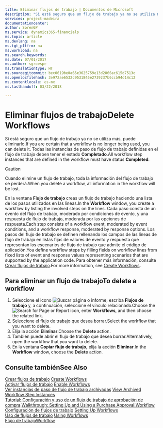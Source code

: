 ```yaml
---
title: Eliminar flujos de trabajo | Documentos de Microsoft
description: "Si está seguro que un flujo de trabajo ya no se utiliza más, puede eliminarlo. Todas las instancias de paso de flujo de trabajo definidas en el flujo de trabajo deben tener el estado **Completado**."
services: project-madeira
documentationcenter: 
author: SorenGP
ms.service: dynamics365-financials
ms.topic: article
ms.devlang: na
ms.tgt_pltfrm: na
ms.workload: na
ms.search.keywords: 
ms.date: 07/01/2017
ms.author: sgroespe
ms.translationtype: HT
ms.sourcegitcommit: bec0619be0a65e3625759e13d2866ac615d7513c
ms.openlocfilehash: 3e972ae6532c9531845e2739237b6ccb94d14c12
ms.contentlocale: es-mx
ms.lasthandoff: 03/22/2018

---
```

# <a name="delete-workflows"></a><span data-ttu-id="ba507-104">Eliminar flujos de trabajo</span><span class="sxs-lookup"><span data-stu-id="ba507-104">Delete Workflows</span></span>
<span data-ttu-id="ba507-105">Si está seguro que un flujo de trabajo ya no se utiliza más, puede eliminarlo.</span><span class="sxs-lookup"><span data-stu-id="ba507-105">If you are certain that a workflow is no longer being used, you can delete it.</span></span> <span data-ttu-id="ba507-106">Todas las instancias de paso de flujo de trabajo definidas en el flujo de trabajo deben tener el estado **Completado**.</span><span class="sxs-lookup"><span data-stu-id="ba507-106">All workflow step instances that are defined in the workflow must have status **Completed**.</span></span>  

> [!CAUTION]  
>  <span data-ttu-id="ba507-107">Cuando elimine un flujo de trabajo, toda la información del flujo de trabajo se perderá.</span><span class="sxs-lookup"><span data-stu-id="ba507-107">When you delete a workflow, all information in the workflow will be lost.</span></span>  

 <span data-ttu-id="ba507-108">En la ventana **Flujo de trabajo** creas un flujo de trabajo haciendo una lista de los pasos utilizados en las líneas.</span><span class="sxs-lookup"><span data-stu-id="ba507-108">In the **Workflow** window, you create a workflow by listing the involved steps on the lines.</span></span> <span data-ttu-id="ba507-109">Cada paso consta de un evento del flujo de trabajo, moderado por condiciones de evento, y una respuesta de flujo de trabajo, moderada por las opciones de respuesta.</span><span class="sxs-lookup"><span data-stu-id="ba507-109">Each step consists of a workflow event, moderated by event conditions, and a workflow response, moderated by response options.</span></span> <span data-ttu-id="ba507-110">Los pasos del flujo de trabajo se definen rellenando los campos de las líneas de flujo de trabajo en listas fijas de valores de evento y respuesta que representan los escenarios de flujo de trabajo que admite el código de aplicación.</span><span class="sxs-lookup"><span data-stu-id="ba507-110">You define workflow steps by filling fields on workflow lines from fixed lists of event and response values representing scenarios that are supported by the application code.</span></span> <span data-ttu-id="ba507-111">Para obtener más información, consulte [Crear flujos de trabajo](across-how-to-create-workflows.md).</span><span class="sxs-lookup"><span data-stu-id="ba507-111">For more information, see [Create Workflows](across-how-to-create-workflows.md).</span></span>  

## <a name="to-delete-a-workflow"></a><span data-ttu-id="ba507-112">Para eliminar un flujo de trabajo</span><span class="sxs-lookup"><span data-stu-id="ba507-112">To delete a workflow</span></span>  
1.  <span data-ttu-id="ba507-113">Seleccione el icono ![Buscar página o informe](media/ui-search/search_small.png "icono Buscar página o informe"), escriba **Flujos de trabajo** y, a continuación, seleccione el vínculo relacionado.</span><span class="sxs-lookup"><span data-stu-id="ba507-113">Choose the ![Search for Page or Report](media/ui-search/search_small.png "Search for Page or Report icon") icon, enter **Workflows**, and then choose the related link.</span></span>  
2.  <span data-ttu-id="ba507-114">Seleccione el flujo de trabajo que desea borrar.</span><span class="sxs-lookup"><span data-stu-id="ba507-114">Select the workflow that you want to delete.</span></span>  
3.  <span data-ttu-id="ba507-115">Elija la acción **Eliminar**.</span><span class="sxs-lookup"><span data-stu-id="ba507-115">Choose the **Delete** action.</span></span>  
4.  <span data-ttu-id="ba507-116">También puede abrir el flujo de trabajo que desea borrar.</span><span class="sxs-lookup"><span data-stu-id="ba507-116">Alternatively, open the workflow that you want to delete.</span></span>  
5.  <span data-ttu-id="ba507-117">En la ventana **Copiar flujo de trabajo**, elija la acción **Eliminar**.</span><span class="sxs-lookup"><span data-stu-id="ba507-117">In the **Workflow** window, choose the **Delete** action.</span></span>  

## <a name="see-also"></a><span data-ttu-id="ba507-118">Consulte también</span><span class="sxs-lookup"><span data-stu-id="ba507-118">See Also</span></span>  
 <span data-ttu-id="ba507-119">[Crear flujos de trabajo](across-how-to-create-workflows.md) </span><span class="sxs-lookup"><span data-stu-id="ba507-119">[Create Workflows](across-how-to-create-workflows.md) </span></span>  
 <span data-ttu-id="ba507-120">[Activar flujos de trabajo](across-how-to-enable-workflows.md) </span><span class="sxs-lookup"><span data-stu-id="ba507-120">[Enable Workflows](across-how-to-enable-workflows.md) </span></span>  
 <span data-ttu-id="ba507-121">[Ver instancias de paso de flujo de trabajo archivadas](across-how-to-view-archived-workflow-step-instances.md) </span><span class="sxs-lookup"><span data-stu-id="ba507-121">[View Archived Workflow Step Instances](across-how-to-view-archived-workflow-step-instances.md) </span></span>  
 <span data-ttu-id="ba507-122">[Tutorial: Configuración y uso de un flujo de trabajo de aprobación de compra](walkthrough-setting-up-and-using-a-purchase-approval-workflow.md) </span><span class="sxs-lookup"><span data-stu-id="ba507-122">[Walkthrough: Setting Up and Using a Purchase Approval Workflow](walkthrough-setting-up-and-using-a-purchase-approval-workflow.md) </span></span>  
 <span data-ttu-id="ba507-123">[Configuración de flujos de trabajo](across-set-up-workflows.md) </span><span class="sxs-lookup"><span data-stu-id="ba507-123">[Setting Up Workflows](across-set-up-workflows.md) </span></span>  
 <span data-ttu-id="ba507-124">[Uso de flujos de trabajo](across-use-workflows.md) </span><span class="sxs-lookup"><span data-stu-id="ba507-124">[Using Workflows](across-use-workflows.md) </span></span>  
 [<span data-ttu-id="ba507-125">Flujo de trabajo</span><span class="sxs-lookup"><span data-stu-id="ba507-125">Workflow</span></span>](across-workflow.md)   

